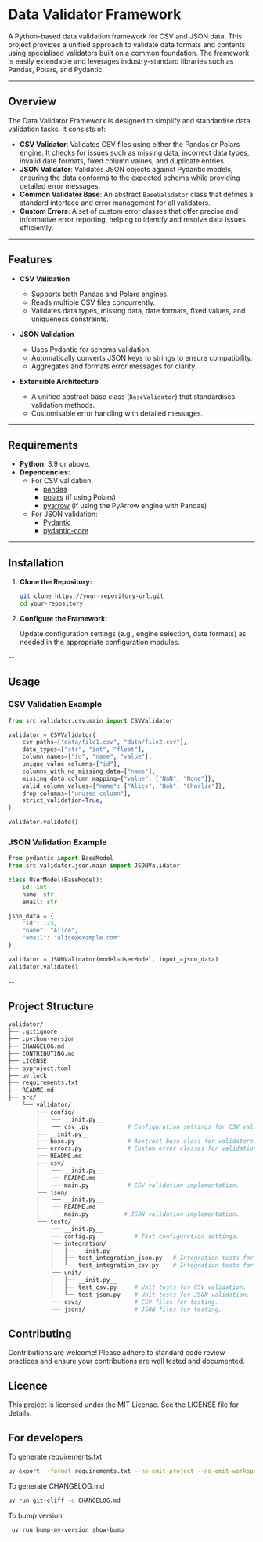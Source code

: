 # Data Validator Framework

A Python-based data validation framework for CSV and JSON data. This project provides a unified approach to validate data formats and contents using specialised validators built on a common foundation. The framework is easily extendable and leverages industry-standard libraries such as Pandas, Polars, and Pydantic.

---

## Overview

The Data Validator Framework is designed to simplify and standardise data validation tasks. It consists of:

- **CSV Validator**: Validates CSV files using either the Pandas or Polars engine. It checks for issues such as missing data, incorrect data types, invalid date formats, fixed column values, and duplicate entries.
- **JSON Validator**: Validates JSON objects against Pydantic models, ensuring the data conforms to the expected schema while providing detailed error messages.
- **Common Validator Base**: An abstract `BaseValidator` class that defines a standard interface and error management for all validators.
- **Custom Errors**: A set of custom error classes that offer precise and informative error reporting, helping to identify and resolve data issues efficiently.

---

## Features

- **CSV Validation**
  - Supports both Pandas and Polars engines.
  - Reads multiple CSV files concurrently.
  - Validates data types, missing data, date formats, fixed values, and uniqueness constraints.

- **JSON Validation**
  - Uses Pydantic for schema validation.
  - Automatically converts JSON keys to strings to ensure compatibility.
  - Aggregates and formats error messages for clarity.

- **Extensible Architecture**
  - A unified abstract base class (`BaseValidator`) that standardises validation methods.
  - Customisable error handling with detailed messages.

---

## Requirements

- **Python**: 3.9 or above.
- **Dependencies**:
  - For CSV validation:
    - [pandas](https://pandas.pydata.org/)
    - [polars](https://www.pola.rs/) (if using Polars)
    - [pyarrow](https://arrow.apache.org/) (if using the PyArrow engine with Pandas)
  - For JSON validation:
    - [Pydantic](https://pydantic-docs.helpmanual.io/)
    - [pydantic-core](https://pypi.org/project/pydantic-core/)

---

## Installation

1. **Clone the Repository:**

   ```bash
   git clone https://your-repository-url.git
   cd your-repository
2. **Configure the Framework:**

   Update configuration settings (e.g., engine selection, date formats) as needed in the appropriate configuration modules.

--

## Usage

### CSV Validation Example

```python
from src.validator.csv.main import CSVValidator

validator = CSVValidator(
    csv_paths=["data/file1.csv", "data/file2.csv"],
    data_types=["str", "int", "float"],
    column_names=["id", "name", "value"],
    unique_value_columns=["id"],
    columns_with_no_missing_data=["name"],
    missing_data_column_mapping={"value": ["NaN", "None"]},
    valid_column_values={"name": ["Alice", "Bob", "Charlie"]},
    drop_columns=["unused_column"],
    strict_validation=True,
)

validator.validate()
```

### JSON Validation Example

```python
from pydantic import BaseModel
from src.validator.json.main import JSONValidator

class UserModel(BaseModel):
    id: int
    name: str
    email: str

json_data = {
    "id": 123,
    "name": "Alice",
    "email": "alice@example.com"
}

validator = JSONValidator(model=UserModel, input_=json_data)
validator.validate()
```

--

## Project Structure

```bash
validator/
├── .gitignore
├── .python-version
├── CHANGELOG.md
├── CONTRIBUTING.md
├── LICENSE
├── pyproject.toml
├── uv.lock
├── requirements.txt
├── README.md
├── src/
    └── validator/
        └── config/
        │   ├── __init.py__
        │   └── csv_.py           # Configuration settings for CSV validation.
        ├── __init.py__
        ├── base.py               # Abstract base class for validators.
        ├── errors.py             # Custom error classes for validation.
        ├── README.md
        ├── csv/
        │   ├── __init.py__
        │   ├── README.md
        │   └── main.py           # CSV validation implementation.
        └── json/
        │   ├── __init.py__
        │   ├── README.md
        │   └── main.py          # JSON validation implementation.
        └── tests/
            ├── __init.py__
            ├── config.py           # Test configuration settings.
            |── integration/
            |   ├── __init.py__
            |   ├── test_integration_json.py   # Integration tests for JSON validation.
            |   └── test_integration_csv.py    # Integration tests for CSV validation.
            ├── unit/
            |   ├── __init.py__
            |   ├── test_csv.py     # Unit tests for CSV validation.
            |   └── test_json.py    # Unit tests for JSON validation.
            ├── csvs/               # CSV files for testing.
            └── jsons/              # JSON files for testing.
```

## Contributing

Contributions are welcome! Please adhere to standard code review practices and ensure your contributions are well tested and documented.

## Licence

This project is licensed under the MIT License. See the LICENSE file for details.

## For developers

To generate requirements.txt

```bash
uv export --format requirements.txt --no-emit-project --no-emit-workspace --no-annotate --no-header --no-hashes --no-editable -o requirements.txt
```

To generate CHANGELOG.md

```bash
uv run git-cliff -o CHANGELOG.md
```

To bump version.

```bash
 uv run bump-my-version show-bump
```